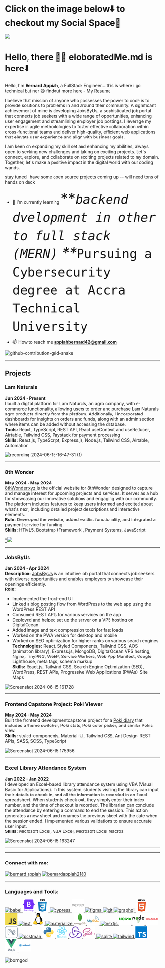 <h1>Click on the image below⬇️ to checkout my Social Space🤔</h1>
<a href="https://www.linkedin.com/in/bernard-appiah-a0025a234/" target="_blank"><img src="https://github.com/Borngod/borngod/assets/117746948/1706d411-cdaa-45ae-afe7-03fbf6cf2d06"></img> </a>
<p>
<h1>Hello, there 👋😅  eloboratedMe.md is  here⬇️ </h1>

Hello, I'm **Bernard Appiah**, a FullStack Engineer....this is where i go technical but ner 😅 findout more here - [My Resume](https://drive.google.com/file/d/1t2x0sBKEZ2qjz9ezNfSw58ozntqOpeol/view)

I believe that mission of anyone who possesses the power to code is to provide solutions to problems in and around their community. A significant achievement of mine is developing JobsByUs, a sophisticated job portal that connects job seekers with a wide range of opportunities, enhancing user engagement and streamlining employer job postings. I leverage my expertise in agile methodologies to foster effective collaboration within cross-functional teams and deliver high-quality, efficient web applications that elevate user experience and align with business goals.

I am keen on expanding my skill set and enhancing my abilities, always open to seeking new challenges and taking on exciting projects. Let's connect, explore, and collaborate on exciting projects related to my domain. Together, let's make a positive impact in the digital world with our coding wands.

stay tuned i have some open source projects coming up -- will need tons of hands on deck

</p>

- 🌱 I’m currently learning <font size ="20">**_``backend dvelopment in other to full stack (MERN)`` **_``Pursuing a Cybersecurity degree at Accra Technical University``</font>

- 📫 How to reach me **<a href="mailto:appiahbernard42@gmail.com">appiahbernard42@gmail.com</a>**


![github-contribution-grid-snake](https://github.com/user-attachments/assets/af59e876-0b76-47e7-bdee-cdd493b055c2)

---

## Projects

### Lam Naturals
**Jun 2024 - Present**  
I built a digital platform for Lam Naturals, an agro company, with e-commerce functionality, allowing users to order and purchase Lam Naturals agro products directly from the platform. Additionally, I incorporated dashboards for insights on orders and funds, along with an admin section where items can be added without accessing the database.  
**Tools:** React, TypeScript, REST API, React useContext and useReducer, Airtable, Tailwind CSS, Paystack for payment processing  
**Skills:** React.js, TypeScript, Express.js, Node.js, Tailwind CSS, Airtable, Automation 


![recording-2024-06-15-16-47-31 (1)](https://github.com/Borngod/borngod/assets/117746948/8ba7b439-4ea3-4a33-97b9-33f2facbe3b8)

 

---

### 8th Wonder
**May 2024 - May 2024**  
<a href="https://8thwonder.xyz">8thWonder.xyz </a>is the official website for 8thWonder, designed to capture and manage interest for upcoming projects and services. It serves as a hub for showcasing our innovative solutions and engaging with our community. The platform includes features to keep users informed and excited about what's next, including detailed project descriptions and interactive elements.  
**Role:** Developed the website, added waitlist functionality, and integrated a payment service for funding.  
**Skills:** HTML5, Bootstrap (Framework), Payment Systems, JavaScript  

<a href="https://8thwonder.xyz">"<img src="https://github.com/Borngod/borngod/assets/117746948/2365395e-49d6-45e3-b74e-cea4dca44f23"></img></a>


---

### JobsByUs
**Jan 2024 - Apr 2024**  
**Description:**  <a href="https://jobsbyus.com/">JobsByUs</a> is an intuitive job portal that connects job seekers with diverse opportunities and enables employers to showcase their openings efficiently.  
**Role:**  
- Implemented the front-end UI
- Linked a blog posting flow from WordPress to the web app using the WordPress REST API
- Consumed REST APIs for various services on the app
- Deployed and helped set up the server on a VPS hosting on DigitalOcean
- Added image and text compression tools for fast loads
- Worked on the PWA version for desktop and mobile
- Worked on SEO optimization for higher ranks on various search engines  
**Technologies:**
   React, Styled Components, Tailwind CSS, AOS (animation library), Express.js, MongoDB, DigitalOcean VPS hosting, Nginx, TinyPNG, WebP, Service Workers, Web App Manifest, Google Lighthouse, meta tags, schema markup  
**Skills:**
 React.js, Tailwind CSS, Search Engine Optimization (SEO), WordPress, REST APIs, Progressive Web Applications (PWAs), Site Maps  

![Screenshot 2024-06-15 161728](https://github.com/Borngod/borngod/assets/117746948/074ef216-f34d-4172-b80d-388bb49d34b4)


---

### Frontend Capstone Project: Poki Viewer
**May 2024 - May 2024**  
Built the frontend developmentcapstone project for a  <a href="https://enyata-9e2b.vercel.app/">Poki diary</a> that includes a theme switcher, Poki stats, Poki color picker, and similar Pokis view.  
**Skills:** styled-components, Material-UI, Tailwind CSS, Ant Design, REST APIs, SASS, SCSS, TypeScript  

![Screenshot 2024-06-15 175956](https://github.com/Borngod/borngod/assets/117746948/526cc956-ae50-41df-8a98-e2b53c8a3835)


---

### Excel Library Attendance System
**Jan 2022 - Jan 2022**  
I developed an Excel-based library attendance system using VBA (Visual Basic for Applications). In this system, students visiting the library can input their details to check in, and all the information is recorded in an Excel spreadsheet. When students check out, they simply enter their index number, and the time of checkout is recorded. The librarian can conclude the attendance by entering a command to end the session. This action generates a new sheet and renames the previous sheet with the date when the session ended. I implemented various validations to ensure accurate user input.  
**Skills:** Microsoft Excel, VBA Excel, Microsoft Excel Macros  

![Screenshot 2024-06-15 163247](https://github.com/Borngod/borngod/assets/117746948/d97fa3d5-28c6-4405-93fb-d8a81a2027b5)

---

---------
<h3 align="left">Connect with me:</h3>
<p align="left">
<a href="https://linkedin.com/in/bernard-appiah360" target="blank"><img align="center" src="https://raw.githubusercontent.com/rahuldkjain/github-profile-readme-generator/master/src/images/icons/Social/linked-in-alt.svg" alt="bernard appiah" height="30" width="40" /></a>
<a href="https://instagram.com/bernardappiah2180" target="blank"><img align="center" src="https://raw.githubusercontent.com/rahuldkjain/github-profile-readme-generator/master/src/images/icons/Social/instagram.svg" alt="bernardappiah2180" height="30" width="40" /></a>

</p>

---------
<h3 align="left">Languages and Tools:</h3>
<p align="left"> <a href="https://babeljs.io/" target="_blank" rel="noreferrer"> <img src="https://www.vectorlogo.zone/logos/babeljs/babeljs-icon.svg" alt="babel" width="40" height="40"/> </a> <a href="https://getbootstrap.com" target="_blank" rel="noreferrer"> <img src="https://raw.githubusercontent.com/devicons/devicon/master/icons/bootstrap/bootstrap-plain-wordmark.svg" alt="bootstrap" width="40" height="40"/> </a> <a href="https://www.w3schools.com/css/" target="_blank" rel="noreferrer"> <img src="https://raw.githubusercontent.com/devicons/devicon/master/icons/css3/css3-original-wordmark.svg" alt="css3" width="40" height="40"/> </a> <a href="https://www.cypress.io" target="_blank" rel="noreferrer"> <img src="https://raw.githubusercontent.com/simple-icons/simple-icons/6e46ec1fc23b60c8fd0d2f2ff46db82e16dbd75f/icons/cypress.svg" alt="cypress" width="40" height="40"/> </a> <a href="https://expressjs.com" target="_blank" rel="noreferrer"> <img src="https://raw.githubusercontent.com/devicons/devicon/master/icons/express/express-original-wordmark.svg" alt="express" width="40" height="40"/> </a> <a href="https://www.figma.com/" target="_blank" rel="noreferrer"> <img src="https://www.vectorlogo.zone/logos/figma/figma-icon.svg" alt="figma" width="40" height="40"/> </a> <a href="https://git-scm.com/" target="_blank" rel="noreferrer"> <img src="https://www.vectorlogo.zone/logos/git-scm/git-scm-icon.svg" alt="git" width="40" height="40"/> </a> <a href="https://graphql.org" target="_blank" rel="noreferrer"> <img src="https://www.vectorlogo.zone/logos/graphql/graphql-icon.svg" alt="graphql" width="40" height="40"/> </a> <a href="https://www.w3.org/html/" target="_blank" rel="noreferrer"> <img src="https://raw.githubusercontent.com/devicons/devicon/master/icons/html5/html5-original-wordmark.svg" alt="html5" width="40" height="40"/> </a> <a href="https://developer.mozilla.org/en-US/docs/Web/JavaScript" target="_blank" rel="noreferrer"> <img src="https://raw.githubusercontent.com/devicons/devicon/master/icons/javascript/javascript-original.svg" alt="javascript" width="40" height="40"/> </a> <a href="https://jestjs.io" target="_blank" rel="noreferrer"> <img src="https://www.vectorlogo.zone/logos/jestjsio/jestjsio-icon.svg" alt="jest" width="40" height="40"/> </a> <a href="https://www.linux.org/" target="_blank" rel="noreferrer"> <img src="https://raw.githubusercontent.com/devicons/devicon/master/icons/linux/linux-original.svg" alt="linux" width="40" height="40"/> </a> <a href="https://materializecss.com/" target="_blank" rel="noreferrer"> <img src="https://raw.githubusercontent.com/prplx/svg-logos/5585531d45d294869c4eaab4d7cf2e9c167710a9/svg/materialize.svg" alt="materialize" width="40" height="40"/> </a> <a href="https://www.mongodb.com/" target="_blank" rel="noreferrer"> <img src="https://raw.githubusercontent.com/devicons/devicon/master/icons/mongodb/mongodb-original-wordmark.svg" alt="mongodb" width="40" height="40"/> </a> <a href="https://www.mysql.com/" target="_blank" rel="noreferrer"> <img src="https://raw.githubusercontent.com/devicons/devicon/master/icons/mysql/mysql-original-wordmark.svg" alt="mysql" width="40" height="40"/> </a> <a href="https://nextjs.org/" target="_blank" rel="noreferrer"> <img src="https://cdn.worldvectorlogo.com/logos/nextjs-2.svg" alt="nextjs" width="40" height="40"/> </a> <a href="https://www.nginx.com" target="_blank" rel="noreferrer"> <img src="https://raw.githubusercontent.com/devicons/devicon/master/icons/nginx/nginx-original.svg" alt="nginx" width="40" height="40"/> </a> <a href="https://nodejs.org" target="_blank" rel="noreferrer"> <img src="https://raw.githubusercontent.com/devicons/devicon/master/icons/nodejs/nodejs-original-wordmark.svg" alt="nodejs" width="40" height="40"/> </a> <a href="https://www.oracle.com/" target="_blank" rel="noreferrer"> <img src="https://raw.githubusercontent.com/devicons/devicon/master/icons/oracle/oracle-original.svg" alt="oracle" width="40" height="40"/> </a> <a href="https://www.photoshop.com/en" target="_blank" rel="noreferrer"> <img src="https://raw.githubusercontent.com/devicons/devicon/master/icons/photoshop/photoshop-line.svg" alt="photoshop" width="40" height="40"/> </a> <a href="https://postman.com" target="_blank" rel="noreferrer"> <img src="https://www.vectorlogo.zone/logos/getpostman/getpostman-icon.svg" alt="postman" width="40" height="40"/> </a> <a href="https://www.python.org" target="_blank" rel="noreferrer"> <img src="https://raw.githubusercontent.com/devicons/devicon/master/icons/python/python-original.svg" alt="python" width="40" height="40"/> </a> <a href="https://reactjs.org/" target="_blank" rel="noreferrer"> <img src="https://raw.githubusercontent.com/devicons/devicon/master/icons/react/react-original-wordmark.svg" alt="react" width="40" height="40"/> </a> <a href="https://redux.js.org" target="_blank" rel="noreferrer"> <img src="https://raw.githubusercontent.com/devicons/devicon/master/icons/redux/redux-original.svg" alt="redux" width="40" height="40"/> </a> <a href="https://sass-lang.com" target="_blank" rel="noreferrer"> <img src="https://raw.githubusercontent.com/devicons/devicon/master/icons/sass/sass-original.svg" alt="sass" width="40" height="40"/> </a> <a href="https://www.sqlite.org/" target="_blank" rel="noreferrer"> <img src="https://www.vectorlogo.zone/logos/sqlite/sqlite-icon.svg" alt="sqlite" width="40" height="40"/> </a> <a href="https://tailwindcss.com/" target="_blank" rel="noreferrer"> <img src="https://www.vectorlogo.zone/logos/tailwindcss/tailwindcss-icon.svg" alt="tailwind" width="40" height="40"/> </a> <a href="https://www.typescriptlang.org/" target="_blank" rel="noreferrer"> <img src="https://raw.githubusercontent.com/devicons/devicon/master/icons/typescript/typescript-original.svg" alt="typescript" width="40" height="40"/> </a> <a href="https://vuejs.org/" target="_blank" rel="noreferrer"> <img src="https://raw.githubusercontent.com/devicons/devicon/master/icons/vuejs/vuejs-original-wordmark.svg" alt="vuejs" width="40" height="40"/> </a> <a href="https://webpack.js.org" target="_blank" rel="noreferrer"> <img src="https://raw.githubusercontent.com/devicons/devicon/d00d0969292a6569d45b06d3f350f463a0107b0d/icons/webpack/webpack-original-wordmark.svg" alt="webpack" width="40" height="40"/> </a> </p>

<p><img align="center" src="https://github-readme-stats.vercel.app/api/top-langs?username=borngod&show_icons=true&locale=en&layout=compact" alt="borngod" /></p>

